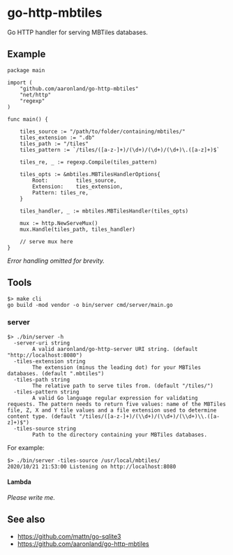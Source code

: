 # go-http-mbtiles

Go HTTP handler for serving MBTiles databases.

## Example

```
package main

import (
	"github.com/aaronland/go-http-mbtiles"
	"net/http"
	"regexp"
)

func main() {

	tiles_source := "/path/to/folder/containing/mbtiles/"
	tiles_extension := ".db"
	tiles_path := "/tiles"
	tiles_pattern := `/tiles/([a-z-]+)/(\d+)/(\d+)/(\d+)\.([a-z]+)$`
	
	tiles_re, _ := regexp.Compile(tiles_pattern)

	tiles_opts := &mbtiles.MBTilesHandlerOptions{
		Root:         tiles_source,
		Extension:    ties_extension,
		Pattern: tiles_re,
	}

	tiles_handler, _ := mbtiles.MBTilesHandler(tiles_opts)

	mux := http.NewServeMux()
	mux.Handle(tiles_path, tiles_handler)

	// serve mux here
}
```

_Error handling omitted for brevity._

## Tools

```
$> make cli
go build -mod vendor -o bin/server cmd/server/main.go
```

### server

```
$> ./bin/server -h
  -server-uri string
    	A valid aaronland/go-http-server URI string. (default "http://localhost:8080")
  -tiles-extension string
    	The extension (minus the leading dot) for your MBTiles databases. (default ".mbtiles")
  -tiles-path string
    	The relative path to serve tiles from. (default "/tiles/")
  -tiles-pattern string
    	A valid Go language regular expression for validating requests. The pattern needs to return five values: name of the MBTiles file, Z, X and Y tile values and a file extension used to determine content type. (default "/tiles/([a-z-]+)/(\\d+)/(\\d+)/(\\d+)\\.([a-z]+)$")
  -tiles-source string
    	Path to the directory containing your MBTiles databases.
```	

For example:

```
$> ./bin/server -tiles-source /usr/local/mbtiles/
2020/10/21 21:53:00 Listening on http://localhost:8080
```

#### Lambda

_Please write me._

## See also

* https://github.com/mattn/go-sqlite3
* https://github.com/aaronland/go-http-mbtiles